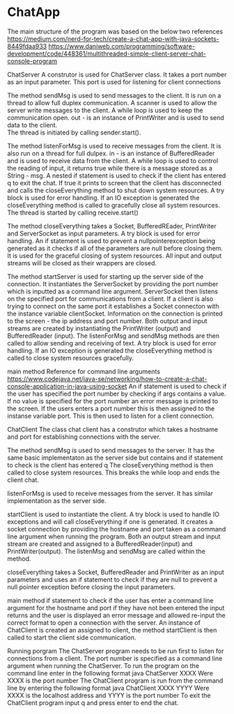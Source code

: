 # ChatApp
The main structure of the program was based on the below two references
https://medium.com/nerd-for-tech/create-a-chat-app-with-java-sockets-8449fdaa933
https://www.daniweb.com/programming/software-development/code/448361/multithreaded-simple-client-server-chat-console-program

ChatServer
A construtor is used for ChatServer class. It takes a port number as an input parameter. 
This port is used for listening for client connections

The method sendMsg is used to send messages to the client. It is run on a thread to allow full duplex communication.
A scanner is used to allow the server write messages to the client. 
A while loop is used to keep the communication open. 
out - is an instance of PrintWriter and is used to send data to the client.  
The thread is initiated by calling sender.start().

The method listenForMsg is used to receive messages from the client. It is also run on a thread for full dulpex.
in - is an instance of BufferedReader and is used to receive data from the client. 
A while loop is used to control the reading of input, it returns true while there is a message stored as a String - msg.
A nested if statement is used to check if the client has entered q to exit the chat. 
If true it prints to screen that the client has disconnected and calls the closeEverything method to shut down system resources.
A try block is used for error handling. 
If an IO exception is generated the closeEverything method is called to gracefully close all system resources.
The thread is started by calling receive.start()

The method closeEverything takes a Socket, BufferedREader, PrintWriter and ServerSocket as input parameters.
A try block is used for error handling.
An if statement is used to prevent a nullpointerexception being generated as it checks if all of the parameters are null before closing them.
It is used for the graceful closing of system resources.
All input and output streams will be closed as their wrappers are closed.

The method startServer is used for starting up the server side of the connection.
It instantiates the ServerSocket by providing the port number which is inputted as a command line argument.
ServerSocket then listens on the specified port for communications from a client.
If a client is also trying to connect on the same port it establishes a Socket connecton with the instance variable clientSocket.
Information on the connection is printed to the screen - the ip address and port number.
Both output and input streams are created by instantiating the PrintWriter (output) and BufferedReader (input).
The listenForMsg and sendMsg methods are then called to allow sending and receiving of text.
A try block is used for error handling. If an IO exception is generated the closeEverything method is called to close system resources gracefully.

main method
Reference for command line arguments 
https://www.codejava.net/java-se/networking/how-to-create-a-chat-console-application-in-java-using-socket
An if statement is used to check if the user has specified the port number by checking if args contains a value.
If no value is specified for the port number an error message is printed to the screen.
If the users enters a port number this is then assigned to the instanse variable port.
This is then used to listen for a client connection. 

ChatClient
The class chat client has a construtor which takes a hostname and port for establishing connections with the server.

The method sendMsg is used to send messages to the server. 
It has the same basic implementaton as the server side but contains and if statement to check is the client has entered q
The closeEverything method is then called to close system resources. This breaks the while loop and ends the client chat. 

listenForMsg is used to receive messages from the server. It has similar implementation as the server side.

startClient is used to instantiate the client. 
A try block is used to handle IO exceptions and will call closeEverything if one is generated.
It creates a socket connection by providing the hostname and port taken as a command line argument when running the program.
Both an output stream and input stream are created and assigned to a BufferedReader(input) and PrintWriter(output).
The listenMsg and sendMsg are called within the method.

closeEverything takes a Socket, BufferedReader and PrintWriter as an input parameters and uses an if statement to check 
if they are null to prevent a null pointer exception before closing the input parameters.

main method
if statement to check if the user has enter a command line argument for the hostname and port
if they have not been entered the input returns and the user is displayed an error message and allowed
re-input the correct format to open a connection with the server. 
An instance of ChatClient is created an assigned to client, the method startClient is then called to start the client side communication.

Running porgram
The ChatServer program needs to be run first to listen for connections from a client.
The port number is specified as a command line argument when running the ChatServer.
To run the program on the command line enter in the following format 
java ChatServer XXXX
Were XXXX is the port number
The ChatClient program is run from the command line by entering the following format
java ChatClient XXXX YYYY
Were XXXX is the localhost address and YYYY is the port number
To exit the ChatClient program input q and press enter to end the chat.
